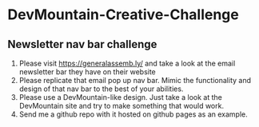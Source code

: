# DevMountain-Creative-Challenge

## Newsletter nav bar challenge
1. Please visit https://generalassemb.ly/ and take a look at the email newsletter bar they have on their website
2. Please replicate that email pop up nav bar. Mimic the functionality and design of that nav bar to the best of your abilities.
3. Please use a DevMountain-like design. Just take a look at the DevMountain site and try to make something that would work.
4. Send me a github repo with it hosted on github pages as an example.
